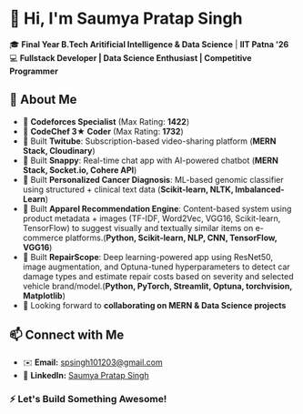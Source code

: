 # 👋 Hi, I'm Saumya Pratap Singh  

🎓 **Final Year B.Tech Aritificial Intelligence & Data Science** | **IIT Patna '26**  
💻 **Fullstack Developer | Data Science Enthusiast | Competitive Programmer**   

## 🚀 About Me  
- 🔹 **Codeforces Specialist** (Max Rating: **1422**)  
- 🔹 **CodeChef 3★ Coder** (Max Rating: **1732**)  
- 🔹 Built **Twitube**: Subscription-based video-sharing platform (**MERN Stack, Cloudinary**)  
- 🔹 Built **Snappy**: Real-time chat app with AI-powered chatbot (**MERN Stack, Socket.io, Cohere API**)
- 🔹 Built **Personalized Cancer Diagnosis**: ML-based genomic classifier using structured + clinical text data (**Scikit-learn, NLTK, Imbalanced-Learn**)
- 🔹 Built **Apparel Recommendation Engine**: Content-based system using product metadata + images (TF-IDF, Word2Vec, VGG16, Scikit-learn, TensorFlow) to suggest visually and textually similar items on e-commerce platforms.(**Python, Scikit-learn, NLP, CNN, TensorFlow, VGG16**)
- 🔹 Built **RepairScope**: Deep learning-powered app using ResNet50, image augmentation, and Optuna-tuned hyperparameters to detect car damage types and estimate repair costs based on severity and selected vehicle brand/model.(**Python, PyTorch, Streamlit, Optuna, torchvision, Matplotlib**)
- 🔹 Looking forward to **collaborating on MERN & Data Science projects**  

## 📫 Connect with Me  
- ✉️ **Email:** [spsingh101203@gmail.com](mailto:spsingh101203@gmail.com)  
- 🔗 **LinkedIn:** [Saumya Pratap Singh](https://www.linkedin.com/in/saumyapratapsingh/)  

### ⚡ Let's Build Something Awesome!  
